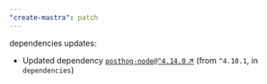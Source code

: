 ```yaml
---
"create-mastra": patch
---
```

dependencies updates:
  - Updated dependency [`posthog-node@^4.14.0` ↗︎](https://www.npmjs.com/package/posthog-node/v/4.14.0) (from `^4.10.1`, in `dependencies`)

